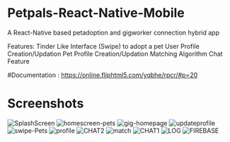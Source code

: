 # Petpals-React-Native-Mobile
A React-Native based petadoption and gigworker connection hybrid app

Features:
Tinder Like Interface (Swipe) to adopt a pet
User Profile Creation/Updation
Pet Profile Creation/Updation
Matching Algorithm
Chat Feature 


#Documentation : https://online.fliphtml5.com/yqbhe/rpcr/#p=20
# Screenshots
![SplashScreen](https://github.com/Itsbijoshuman/Petpals-React-Native-Mobile-/assets/93047483/7853952b-e51a-4eac-b8d6-62db9012e6c8)
![homescreen-pets](https://github.com/Itsbijoshuman/Petpals-React-Native-Mobile-/assets/93047483/93306479-e3b7-4459-a4a4-0edc8177f711)
![gig-homepage](https://github.com/Itsbijoshuman/Petpals-React-Native-Mobile-/assets/93047483/d54b5b13-00d5-4e79-ad20-684eeb3f6f5f)
![updateprofile](https://github.com/Itsbijoshuman/Petpals-React-Native-Mobile-/assets/93047483/3f72256d-9c0d-4e37-baa7-0830811030d3)
![swipe-Pets](https://github.com/Itsbijoshuman/Petpals-React-Native-Mobile-/assets/93047483/1dc50009-d2d0-42e3-81e9-562ccaaad504)
![profile](https://github.com/Itsbijoshuman/Petpals-React-Native-Mobile-/assets/93047483/8bd8471b-237a-49cd-9c77-8c5591b50463)
![CHAT2](https://github.com/Itsbijoshuman/Petpals-React-Native-Mobile-/assets/93047483/584ae010-6e2d-40ec-a0bd-e1e500b653f9)
![match](https://github.com/Itsbijoshuman/Petpals-React-Native-Mobile-/assets/93047483/bede8de6-2f39-4c77-baac-d20cce174f2a)
![CHAT1](https://github.com/Itsbijoshuman/Petpals-React-Native-Mobile-/assets/93047483/a6196613-8ac6-4759-bfed-d70d8e319b8b)
![LOG](https://github.com/Itsbijoshuman/Petpals-React-Native-Mobile-/assets/93047483/6e2ddcf7-9267-4891-859d-da26dd2585a4)
![FIREBASE](https://github.com/Itsbijoshuman/Petpals-React-Native-Mobile-/assets/93047483/87357ca1-d658-40bd-a572-605e4871a5c0)
